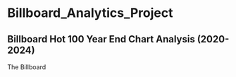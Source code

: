 # Billboard_Analytics_Project
## Billboard Hot 100 Year End Chart Analysis (2020-2024)
The Billboard
